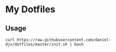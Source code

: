 # My Dotfiles

## Usage

    curl https://raw.githubusercontent.com/daniel-djx/dotfiles/master/init.sh | bash
